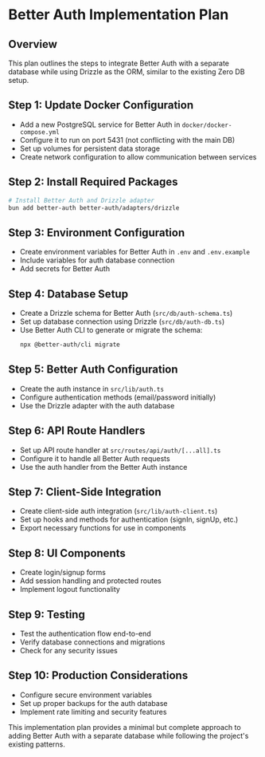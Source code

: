 # Better Auth Implementation Plan

## Overview

This plan outlines the steps to integrate Better Auth with a separate database while using Drizzle as the ORM, similar to the existing Zero DB setup.

## Step 1: Update Docker Configuration

- Add a new PostgreSQL service for Better Auth in `docker/docker-compose.yml`
- Configure it to run on port 5431 (not conflicting with the main DB)
- Set up volumes for persistent data storage
- Create network configuration to allow communication between services

## Step 2: Install Required Packages

```bash
# Install Better Auth and Drizzle adapter
bun add better-auth better-auth/adapters/drizzle
```

## Step 3: Environment Configuration

- Create environment variables for Better Auth in `.env` and `.env.example`
- Include variables for auth database connection
- Add secrets for Better Auth

## Step 4: Database Setup

- Create a Drizzle schema for Better Auth (`src/db/auth-schema.ts`)
- Set up database connection using Drizzle (`src/db/auth-db.ts`)
- Use Better Auth CLI to generate or migrate the schema:
  ```bash
  npx @better-auth/cli migrate
  ```

## Step 5: Better Auth Configuration

- Create the auth instance in `src/lib/auth.ts`
- Configure authentication methods (email/password initially)
- Use the Drizzle adapter with the auth database

## Step 6: API Route Handlers

- Set up API route handler at `src/routes/api/auth/[...all].ts`
- Configure it to handle all Better Auth requests
- Use the auth handler from the Better Auth instance

## Step 7: Client-Side Integration

- Create client-side auth integration (`src/lib/auth-client.ts`)
- Set up hooks and methods for authentication (signIn, signUp, etc.)
- Export necessary functions for use in components

## Step 8: UI Components

- Create login/signup forms
- Add session handling and protected routes
- Implement logout functionality

## Step 9: Testing

- Test the authentication flow end-to-end
- Verify database connections and migrations
- Check for any security issues

## Step 10: Production Considerations

- Configure secure environment variables
- Set up proper backups for the auth database
- Implement rate limiting and security features

This implementation plan provides a minimal but complete approach to adding Better Auth with a separate database while following the project's existing patterns.
